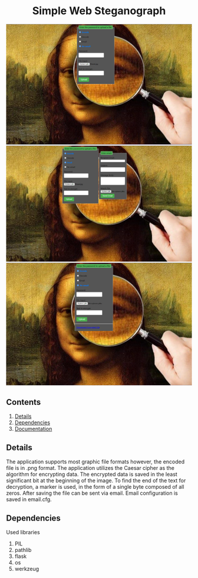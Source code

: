 <div align="center">
    <h1>Simple Web Steganograph</h1>
</div>


![](/screenshots/sc1.png)
![](/screenshots/sc2_with_email.png)
![](/screenshots/sc3_after_encoding.png)

## Contents ##
1. [Details](#details)
2. [Dependencies](#dependencies)
3. [Documentation](/doc/doc.pdf)


<a name="details"></a>
## Details ##
The application supports most graphic file formats however, the encoded file is in .png format.
The application utilizes the Caesar cipher as the algorithm for encrypting data.
The encrypted data is saved in the least significant bit at the beginning of the image.
To find the end of the text for decryption, a marker is used, in the form of a single byte composed of all zeros.
After saving the file can be sent via email. 
Email configuration is saved in email.cfg.


<a name="dependencies"></a>
## Dependencies ##
Used libraries
1. PIL
2. pathlib
3. flask
4. os
5. werkzeug
